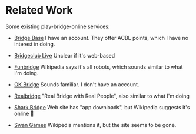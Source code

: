# Related Work

Some existing play-bridge-online services:

* [Bridge Base](https://www.bridgebase.com/)
  I have an account.  They offer ACBL points, which I have no interest in doing.

* [Bridgeclub Live](https://www.bridgeclublive.com/)
  Unclear if it's web-based

* [Funbridge](https://www.funbridge.com/)
  Wikipedia says it's all robots, which sounds similar to what I'm doing.

* [OK Bridge](https://www.okbridge.com/new/login.php)
  Sounds familiar. I don't have an account.

* [Realbridge](https://realbridge.online/)
  "Real Bridge with Real People", also similar to what I'm doing

* [Shark Bridge](https://www.thesharkbridgecompany.com/)
  Web site has "app downloads", but Wikipedia suggests it's online 🤷

* [Swan Games](http://www.swangames.com/main/index.html)
  Wikipedia mentions it, but the site seems to be gone.
